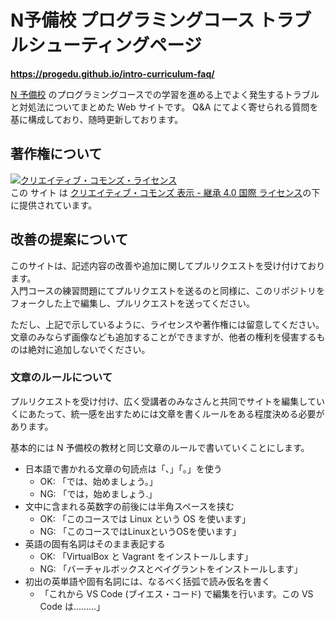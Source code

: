 # N予備校 プログラミングコース トラブルシューティングページ

**https://progedu.github.io/intro-curriculum-faq/**

[N 予備校](https://nnn.ed.nico) のプログラミングコースでの学習を進める上でよく発生するトラブルと対処法についてまとめた Web サイトです。
Q&A にてよく寄せられる質問を基に構成しており、随時更新しております。

## 著作権について

<a rel="license" href="http://creativecommons.org/licenses/by-sa/4.0/"><img alt="クリエイティブ・コモンズ・ライセンス" style="border-width:0" src="https://i.creativecommons.org/l/by-sa/4.0/88x31.png" /></a><br />この サイト は <a rel="license" href="http://creativecommons.org/licenses/by-sa/4.0/">クリエイティブ・コモンズ 表示 - 継承 4.0 国際 ライセンス</a>の下に提供されています。

## 改善の提案について

このサイトは、記述内容の改善や追加に関してプルリクエストを受け付けております。  
入門コースの練習問題にてプルリクエストを送るのと同様に、このリポジトリをフォークした上で編集し、プルリクエストを送ってください。

ただし、上記で示しているように、ライセンスや著作権には留意してください。  
文章のみならず画像なども追加することができますが、他者の権利を侵害するものは絶対に追加しないでください。

### 文章のルールについて

プルリクエストを受け付け、広く受講者のみなさんと共同でサイトを編集していくにあたって、統一感を出すためには文章を書くルールをある程度決める必要があります。

基本的には N 予備校の教材と同じ文章のルールで書いていくことにします。

- 日本語で書かれる文章の句読点は「、」「。」を使う
  + OK: 「では、始めましょう。」
  + NG: 「では，始めましょう.」
- 文中に含まれる英数字の前後には半角スペースを挟む
  + OK: 「このコースでは Linux という OS を使います」
  + NG: 「このコースではLinuxというOSを使います」
- 英語の固有名詞はそのまま表記する
  + OK: 「VirtualBox と Vagrant をインストールします」
  + NG: 「バーチャルボックスとベイグラントをインストールします」
- 初出の英単語や固有名詞には、なるべく括弧で読み仮名を書く
  + 「これから VS Code (ブイエス・コード) で編集を行います。この VS Code は………」
